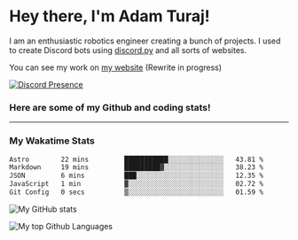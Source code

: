 # Hey there, I'm Adam Turaj!

I am an enthusiastic robotics engineer creating a bunch of projects. I used to create Discord bots using [discord.py](https://github.com/Rapptz/discord.py) and all sorts of websites.

You can see my work on [my website](https://adamturaj.com) (Rewrite in progress)

[![Discord Presence](https://lanyard.cnrad.dev/api/374147012599218176)](https://discord.com/users/374147012599218176)

### Here are some of my Github and coding stats!

---
### My Wakatime Stats
<!--START_SECTION:waka-->

```txt
Astro        22 mins         ███████████░░░░░░░░░░░░░░   43.81 %
Markdown     19 mins         █████████▓░░░░░░░░░░░░░░░   38.23 %
JSON         6 mins          ███░░░░░░░░░░░░░░░░░░░░░░   12.35 %
JavaScript   1 min           ▓░░░░░░░░░░░░░░░░░░░░░░░░   02.72 %
Git Config   0 secs          ▒░░░░░░░░░░░░░░░░░░░░░░░░   01.59 %
```

<!--END_SECTION:waka-->

![My GitHub stats](https://github-readme-stats.vercel.app/api?username=AdamTuraj&count_private=true&theme=dark)

![My top Github Languages](https://github-readme-stats.vercel.app/api/top-langs/?username=AdamTuraj&layout=compact&count_private=true&theme=dark)

